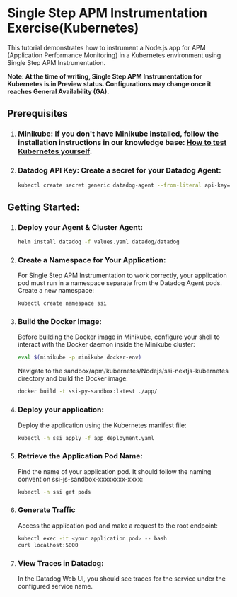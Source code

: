 # Single Step APM Instrumentation Exercise(Kubernetes)

This tutorial demonstrates how to instrument a Node.js app for APM (Application Performance Monitoring) in a Kubernetes environment using Single Step APM Instrumentation.

**Note: At the time of writing, Single Step APM Instrumentation for Kubernetes is in Preview status. Configurations may change once it reaches General Availability (GA).**

## Prerequisites
1. ### Minikube: If you don't have Minikube installed, follow the installation instructions in our knowledge base: [How to test Kubernetes yourself](https://datadoghq.atlassian.net/wiki/spaces/TS/pages/1248530082/How+to+test+Kubernetes+yourself).

2. ### Datadog API Key: Create a secret for your Datadog Agent:
   ```bash
   kubectl create secret generic datadog-agent --from-literal api-key="<your API key>"
    ```

## Getting Started:
1. ### Deploy your Agent & Cluster Agent:
    ```bash
    helm install datadog -f values.yaml datadog/datadog
    ```
2. ### Create a Namespace for Your Application:
    For Single Step APM Instrumentation to work correctly, your application pod must run in a namespace separate from the Datadog Agent pods. Create a new namespace:
    ```bash 
    kubectl create namespace ssi
    ```
3. ### Build the Docker Image:
    Before building the Docker image in Minikube, configure your shell to interact with the Docker daemon inside the Minikube cluster:
    ```bash
    eval $(minikube -p minikube docker-env)
    ```
    Navigate to the sandbox/apm/kubernetes/Nodejs/ssi-nextjs-kubernetes directory and build the Docker image:
    ```bash
    docker build -t ssi-py-sandbox:latest ./app/
    ```

4. ### Deploy your application:
    Deploy the application using the Kubernetes manifest file:
    ```bash
    kubectl -n ssi apply -f app_deployment.yaml
    ```

5. ### Retrieve the Application Pod Name:
    Find the name of your application pod. It should follow the naming convention ssi-js-sandbox-xxxxxxxx-xxxx:
    ```bash
    kubectl -n ssi get pods
    ```

5. ### Generate Traffic
    Access the application pod and make a request to the root endpoint:
    ```bash
    kubectl exec -it <your application pod> -- bash
    curl localhost:5000
    ```

5. ### View Traces in Datadog:
    In the Datadog Web UI, you should see traces for the service under the configured service name.